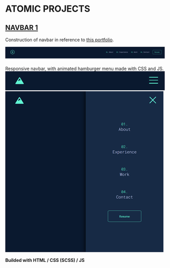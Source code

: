 # ATOMIC PROJECTS

## [NAVBAR 1](https://turavinin.github.io/navbar--1/)

Construction of navbar in reference to [this portfolio](https://brittanychiang.com/).

![Nav Preview](./images/navbar-example.png)

Responsive navbar, with animated hamburger menu made with CSS and JS. 
![Nav1 Preview](./images/example-3.png)
![Nav2 Preview](./images/example-5.png)

**Builded with HTML / CSS (SCSS) / JS**

